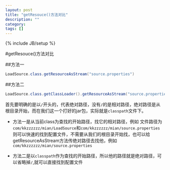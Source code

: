 ```yaml
---
layout: post
title: "getResouce()方法对比"
description: ""
category:
tags: []
---
```

{% include JB/setup %}


#getResouce()方法对比


##方法一

```java
LoadSource.class.getResourceAsStream("source.properties")
```


##方法二

```java
LoadSource.class.getClassLoader().getResourceAsStream("source.properties");
```


首先要明确的是以`/`开头的，代表绝对路径，没有`/`的是相对路径，绝对路径是从根目录开始，而在我们这一个打好的jar包，实际就是`classpath`文件下。

* 方法一是从当前class为查找的开始路径，找它的相对路径，例如
文件路径为`com/kkzzzzzz/mian/LoadSource`和`com/kkzzzzzz/mian/source.properties`
则可以快速的找到配置文件，不需要从我们的根目录开始找，也可以给getResourceAsStream方法传绝对路径去找他，例如`com/kkzzzzzz/mian/source.properties`

* 方法二是以`classpath`作为查找的开始路径，所以他的路径就是绝对路径，可以省略掉`/`,就可以直接找到配置文件
